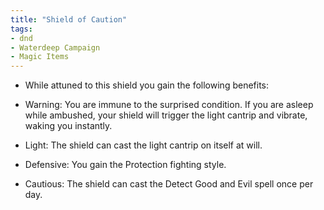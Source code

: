 ```yaml
---
title: "Shield of Caution"
tags: 
- dnd
- Waterdeep Campaign
- Magic Items
---
```


- While attuned to this shield you gain the following benefits:

- Warning: You are immune to the surprised condition. If you are asleep while ambushed, your shield will trigger the light cantrip and vibrate, waking you instantly.

- Light: The shield can cast the light cantrip on itself at will.

- Defensive: You gain the Protection fighting style.

- Cautious: The shield can cast the Detect Good and Evil spell once per day.


